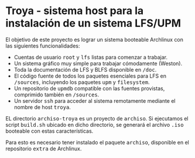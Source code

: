 # Troya - sistema host para la instalación de un sistema LFS/UPM

El objetivo de este proyecto es lograr un sistema booteable Archlinux 
con las siguientes funcionalidades:

- Cuentas de usuario <tt>root</tt> y <tt>lfs</tt> listas para comenzar a
trabajar.
- Un sistema gráfico muy simple para trabajar cómodamente (Weston).
- Toda la documentación de LFS y BLFS disponible en <tt>/doc</tt>.
- El código fuente de todos los paquetes esenciales para LFS en 
<tt>/sources</tt>, incluyendo los paquetes <tt>upm</tt> y 
<tt>filesystem</tt>.
- Un repositorio de <tt>upmdb</tt> compatible con las fuentes provistas, 
comprimido también en <tt>/sources</tt>.
- Un servidor <tt>ssh</tt> para acceder al sistema remotamente mediante el
nombre de host <tt>troya</tt>.

EL directorio <tt>archiso-troya</tt> es un proyecto de <tt>archiso</tt>.
Si ejecutamos el script <tt>build.sh</tt> ubicado en dicho directorio, se 
generará el archivo <tt>.iso</tt> booteable con estas características.

Para esto es necesario tener instalado el paquete <tt>archiso</tt>, 
disponible en el repositorio <tt>extra</tt> de Archlinux.